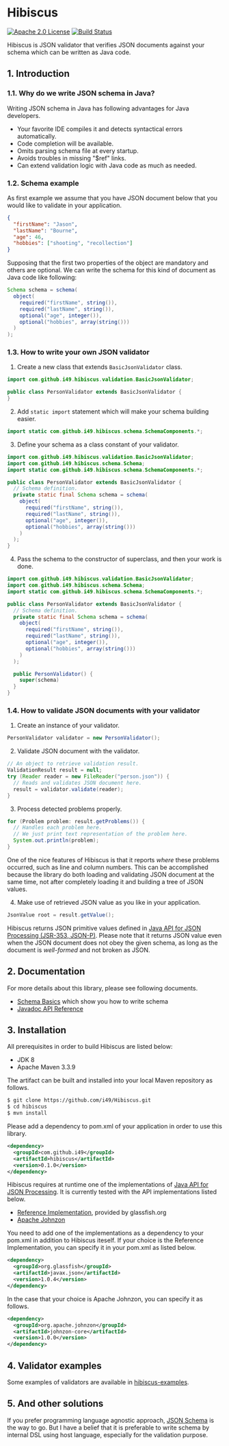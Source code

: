 # Hibiscus

[![Apache 2.0 License](https://img.shields.io/:license-Apache%202.0-blue.svg)](https://www.apache.org/licenses/LICENSE-2.0
) [![Build Status](https://travis-ci.org/i49/Hibiscus.svg?branch=master)](https://travis-ci.org/i49/Hibiscus)

Hibiscus is JSON validator that verifies JSON documents against your schema which can be written as Java code.

## 1. Introduction

### 1.1. Why do we write JSON schema in Java?
Writing JSON schema in Java has following advantages for Java developers.

* Your favorite IDE compiles it and detects syntactical errors automatically.
* Code completion will be available.
* Omits parsing schema file at every startup.
* Avoids troubles in missing "$ref" links.
* Can extend validation logic with Java code as much as needed.

### 1.2. Schema example

As first example we assume that you have JSON document below that you would like to validate in your application.

```json
{
  "firstName": "Jason",
  "lastName": "Bourne",
  "age": 46,
  "hobbies": ["shooting", "recollection"]
}
```

Supposing that the first two properties of the object are mandatory and others are optional.
We can write the schema for this kind of document as Java code like following:

```java
Schema schema = schema(
  object(
    required("firstName", string()),
    required("lastName", string()),
    optional("age", integer()),
    optional("hobbies", array(string()))
  )  
);
```

### 1.3. How to write your own JSON validator

1. Create a new class that extends `BasicJsonValidator` class.

  ```java
  import com.github.i49.hibiscus.validation.BasicJsonValidator;

  public class PersonValidator extends BasicJsonValidator {
  }
  ```

2. Add `static import` statement which will make your schema building easier.

  ```java
  import static com.github.i49.hibiscus.schema.SchemaComponents.*;
  ```

3. Define your schema as a class constant of your validator.

  ```java
  import com.github.i49.hibiscus.validation.BasicJsonValidator;
  import com.github.i49.hibiscus.schema.Schema;
  import static com.github.i49.hibiscus.schema.SchemaComponents.*;

  public class PersonValidator extends BasicJsonValidator {
    // Schema definition.
    private static final Schema schema = schema(
      object(
        required("firstName", string()),
        required("lastName", string()),
        optional("age", integer()),
        optional("hobbies", array(string()))
      )
    );  
  }
  ```  
4. Pass the schema to the constructor of superclass, and then your work is done.

  ```java
  import com.github.i49.hibiscus.validation.BasicJsonValidator;
  import com.github.i49.hibiscus.schema.Schema;
  import static com.github.i49.hibiscus.schema.SchemaComponents.*;

  public class PersonValidator extends BasicJsonValidator {
    // Schema definition.
    private static final Schema schema = schema(
      object(
        required("firstName", string()),
        required("lastName", string()),
        optional("age", integer()),
        optional("hobbies", array(string()))
      )
    );  

    public PersonValidator() {
      super(schema)
    }
  }
  ```

### 1.4. How to validate JSON documents with your validator

1. Create an instance of your validator.

  ```java
  PersonValidator validator = new PersonValidator();
  ```

2. Validate JSON document with the validator.

  ```java
  // An object to retrieve validation result.
  ValidationResult result = null;
  try (Reader reader = new FileReader("person.json")) {
    // Reads and validates JSON document here.
    result = validator.validate(reader);
  }
  ```

3. Process detected problems properly.

  ```java
  for (Problem problem: result.getProblems()) {
    // Handles each problem here.
    // We just print text representation of the problem here.
    System.out.println(problem);
  }
  ```

 One of the nice features of Hibiscus is that it reports *where* these problems occurred,
 such as line and column numbers. This can be accomplished because the library do
 both loading and validating JSON document at the same time, not after completely loading it
 and building a tree of JSON values.

4. Make use of retrieved JSON value as you like in your application.

  ```java
  JsonValue root = result.getValue();
  ```

   Hibiscus returns JSON primitive values defined in [Java API for JSON Processing (JSR-353, JSON-P)](http://json-processing-spec.java.net/).
   Please note that it returns JSON value even when the JSON document does not obey the given schema, as long as the document is *well-formed* and not broken as JSON.

## 2. Documentation

For more details about this library, please see following documents.

* [Schema Basics](hibiscus-doc/01_schema-basics.md) which show you how to write schema
* [Javadoc API Reference](https://i49.github.io/Hibiscus/apidocs/index.html)

## 3. Installation

All prerequisites in order to build Hibiscus are listed below:

* JDK 8
* Apache Maven 3.3.9

The artifact can be built and installed into your local Maven repository as follows.

```bash
$ git clone https://github.com/i49/Hibiscus.git
$ cd hibiscus
$ mvn install
```

Please add a dependency to pom.xml of your application in order to use this library.

```xml
<dependency>
  <groupId>com.github.i49</groupId>
  <artifactId>hibiscus</artifactId>
  <version>0.1.0</version>
</dependency>
```

Hibiscus requires at runtime one of the implementations of [Java API for JSON Processing](http://json-processing-spec.java.net/).
It is currently tested with the API implementations listed below.

* [Reference Implementation](https://jsonp.java.net/), provided by glassfish.org
* [Apache Johnzon](https://johnzon.apache.org/)

You need to add one of the implementations as a dependency to your pom.xml in addition to Hibiscus iteself.
If your choice is the Reference Implementation, you can specify it in your pom.xml as listed below.

```xml
<dependency>
  <groupId>org.glassfish</groupId>
  <artifactId>javax.json</artifactId>
  <version>1.0.4</version>
</dependency>
```

In the case that your choice is Apache Johnzon, you can specify it as follows.

```xml
<dependency>
  <groupId>org.apache.johnzon</groupId>
  <artifactId>johnzon-core</artifactId>
  <version>1.0.0</version>
</dependency>
```

## 4. Validator examples

Some examples of validators are available in [hibiscus-examples](https://github.com/i49/Hibiscus/tree/master/hibiscus-examples).

## 5. And other solutions

If you prefer programming language agnostic approach, [JSON Schema](http://json-schema.org/) is the way to go.
But I have a belief that it is preferable to write schema by internal DSL using host language, especially for the validation purpose.

